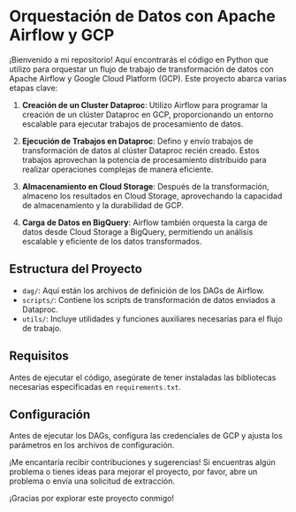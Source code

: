 # Orquestación de Datos con Apache Airflow y GCP

¡Bienvenido a mi repositorio! Aquí encontrarás el código en Python que utilizo para orquestar un flujo de trabajo de transformación de datos con Apache Airflow y Google Cloud Platform (GCP). Este proyecto abarca varias etapas clave:

1. **Creación de un Cluster Dataproc**: Utilizo Airflow para programar la creación de un clúster Dataproc en GCP, proporcionando un entorno escalable para ejecutar trabajos de procesamiento de datos.

2. **Ejecución de Trabajos en Dataproc**: Defino y envío trabajos de transformación de datos al clúster Dataproc recién creado. Estos trabajos aprovechan la potencia de procesamiento distribuido para realizar operaciones complejas de manera eficiente.

3. **Almacenamiento en Cloud Storage**: Después de la transformación, almaceno los resultados en Cloud Storage, aprovechando la capacidad de almacenamiento y la durabilidad de GCP.

4. **Carga de Datos en BigQuery**: Airflow también orquesta la carga de datos desde Cloud Storage a BigQuery, permitiendo un análisis escalable y eficiente de los datos transformados.

## Estructura del Proyecto

- `dag/`: Aquí están los archivos de definición de los DAGs de Airflow.
- `scripts/`: Contiene los scripts de transformación de datos enviados a Dataproc.
- `utils/`: Incluye utilidades y funciones auxiliares necesarias para el flujo de trabajo.

## Requisitos

Antes de ejecutar el código, asegúrate de tener instaladas las bibliotecas necesarias especificadas en `requirements.txt`.

## Configuración

Antes de ejecutar los DAGs, configura las credenciales de GCP y ajusta los parámetros en los archivos de configuración.

¡Me encantaría recibir contribuciones y sugerencias! Si encuentras algún problema o tienes ideas para mejorar el proyecto, por favor, abre un problema o envía una solicitud de extracción.

¡Gracias por explorar este proyecto conmigo!

